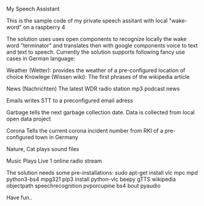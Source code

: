 
My Speech Assistant

This is the sample code of my private speech assitant with local "wake-word" on a raspberry 4

The solution uses uses open components to recognize locally the wake word "terminator" and translates then with google components voice to text and text to speech. 
Currently the solution supports following fancy use cases in German language:

Weather (Wetter):
provides the weather of a pre-configured location of choice
Knowlege (Wissen wiki):
The first phrases of the wikipedia article 

News (Nachrichten)
The latest WDR radio station mp3 podcast news

Emails 
writes STT to a preconfigured email adress

Garbage
tells the next garbage collection date. Data is collected from local open data project 


Corona
Tells the current corona incident number from RKI of a pre-configured town in Germany 

Nature, Cat 
plays sound files 

Music 
Plays Live 1 online radio stream




The solution needs some pre-installations:
sudo apt-get install vlc mpc mpd python3-bs4 mpg321
pip3 install python-vlc beepy gTTS wikipedia objectpath speechrecognition pvporcupine bs4 bout pyaudio



Have fun..
